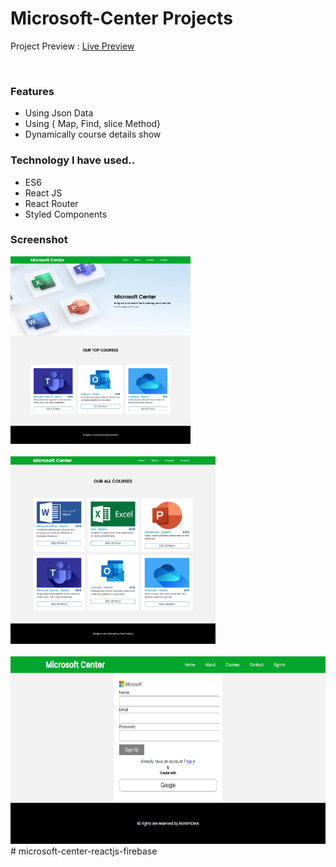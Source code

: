 # Microsoft-Center Projects

<span>Project Preview : <a href ="https://microsoft-center.netlify.app/">Live Preview</a></span>

<div></div> <br>
<h3>Features</h3>
<ul>
  <li>Using Json Data</li>
  <li>Using { Map, Find, slice Method}</li>
  <li>Dynamically course details show</li>
</ul>

<h3> Technology I have used.. </h3>
<ul>
  <li>ES6</li>
  <li>React JS</li>
  <li>React Router</li>
  <li>Styled Components</li>
</ul>

<h3>Screenshot</h3>
  
  <img height="300px" src="./src/assets/page-screenshot.png" alt="ss" />
  <div></div> <br />
  <img height="300px" src="./src/assets/page-screenshot-2.png" alt="ss" />
  <div></div> <br />
  <img height="300px" src="./src/assets/auth.png" alt="ss" />
# microsoft-center-reactjs-firebase
